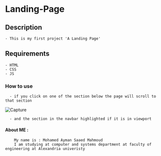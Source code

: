 # Landing-Page

## Description
    - This is my first project 'A Landing Page'

## Requirements
    - HTML
    - CSS
    - JS

### How to use 
      - if you click on one of the section below the page will scroll to that section
   ![Capture](https://user-images.githubusercontent.com/80472863/114627827-33aeb280-9cb6-11eb-9fcb-1deb257eb859.PNG)
    
      - and the section in the navbar highlighted if it is in viewport 

#### About ME :
        My name is : Mohamed Ayman Saaed Mahmoud
        I am studying at computer and systems department at faculty of engineering at Alexandria univeristy
    
